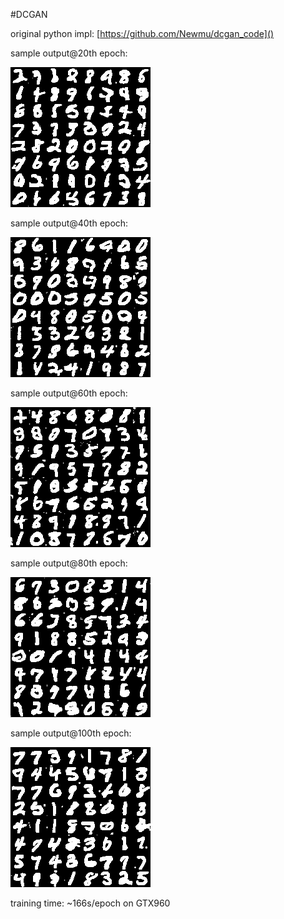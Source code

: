 #DCGAN

original python impl: [https://github.com/Newmu/dcgan_code]()

sample output@20th epoch:

![](gen@epoch20.png)

sample output@40th epoch:

![](gen@epoch40.png)

sample output@60th epoch:

![](gen@epoch60.png)

sample output@80th epoch:

![](gen@epoch80.png)

sample output@100th epoch:

![](gen@epoch100.png)

training time: ~166s/epoch on GTX960
